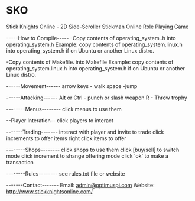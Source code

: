 # SKO
Stick Knights Online - 2D Side-Scroller Stickman Online Role Playing Game





-----How to Compile-----
-Copy contents of operating_system.<OS>.h into operating_system.h 
 Example: copy contents of operating_system.linux.h into operating_system.h if on Ubuntu or another Linux distro.

-Copy contents of Makefile.<OS> into Makefile
 Example: copy contents of operating_system.linux.h into operating_system.h if on Ubuntu or another Linux distro.





------Movement------
arrow keys - walk
space -jump



------Attacking------
Alt or Ctrl - punch or slash weapon
R - Throw trophy


--------Menus--------
click menus to use them



--Player Interation--
click players to interact



-------Trading-------
interact with player and invite to trade
click increments to offer items
right click items to offer



--------Shops--------
click shops to use them
click [buy/sell] to switch mode
click increment to shange offering mode
click 'ok' to make a transaction


--------Rules--------
see rules.txt file or website


-------Contact-------
Email: admin@optimuspi.com 
Website: http://www.stickknightsonline.com/



